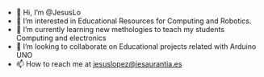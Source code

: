 - 👋 Hi, I’m @JesusLo
- 👀 I’m interested in Educational Resources for Computing and Robotics.
- 🌱 I’m currently learning new methologies to teach my students Computing and electronics
- 💞️ I’m looking to collaborate on Educational projects related with Arduino UNO
- 📫 How to reach me at jesuslopez@iesaurantia.es

<!---
JesusLo/JesusLo is a ✨ special ✨ repository because its `README.md` (this file) appears on your GitHub profile.
You can click the Preview link to take a look at your changes.
--->
